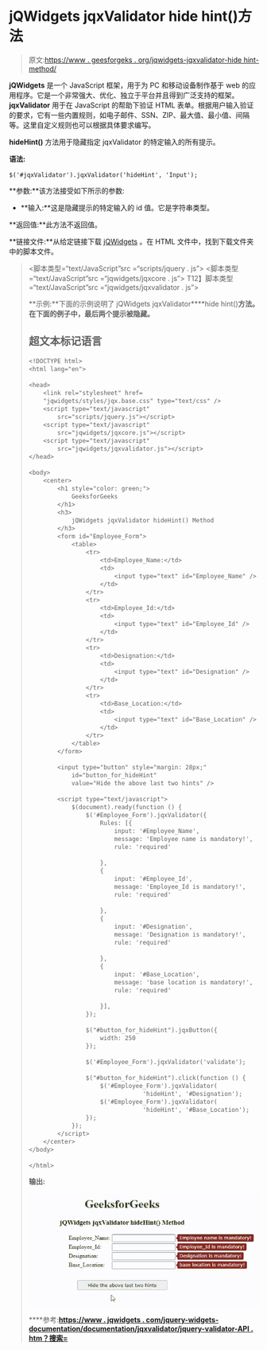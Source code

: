 # jQWidgets jqxValidator hide hint()方法

> 原文:[https://www . geesforgeks . org/jqwidgets-jqxvalidator-hide hint-method/](https://www.geeksforgeeks.org/jqwidgets-jqxvalidator-hidehint-method/)

**jQWidgets** 是一个 JavaScript 框架，用于为 PC 和移动设备制作基于 web 的应用程序。它是一个非常强大、优化、独立于平台并且得到广泛支持的框架。 **jqxValidator** 用于在 JavaScript 的帮助下验证 HTML 表单。根据用户输入验证的要求，它有一些内置规则，如电子邮件、SSN、ZIP、最大值、最小值、间隔等。这里自定义规则也可以根据具体要求编写。

**hideHint()** 方法用于隐藏指定 jqxValidator 的特定输入的所有提示。

**语法:**

```
$('#jqxValidator').jqxValidator('hideHint', 'Input');
```

**参数:**该方法接受如下所示的参数:

*   **输入:**这是隐藏提示的特定输入的 id 值。它是字符串类型。

**返回值:**此方法不返回值。

**链接文件:**从给定链接下载 [jQWidgets](https://www.jqwidgets.com/download/) 。在 HTML 文件中，找到下载文件夹中的脚本文件。

> <link rel="”stylesheet”" href="”jqwidgets/styles/jqx.base.css”" type="”text/css”">
> <脚本类型=“text/JavaScript”src =“scripts/jquery . js”></脚本>
> <脚本类型=“text/JavaScript”src =“jqwidgets/jqxcore . js”></脚本>
> T12】脚本类型=“text/JavaScript”src =“jqwidgets/jqxvalidator . js”></脚本

**示例:**下面的示例说明了 jQWidgets jqxValidator****hide hint()**方法。在下面的例子中，最后两个提示被隐藏。**

## **超文本标记语言**

```
<!DOCTYPE html>
<html lang="en">

<head>
    <link rel="stylesheet" href=
    "jqwidgets/styles/jqx.base.css" type="text/css" />
    <script type="text/javascript" 
        src="scripts/jquery.js"></script>
    <script type="text/javascript" 
        src="jqwidgets/jqxcore.js"></script>
    <script type="text/javascript" 
        src="jqwidgets/jqxvalidator.js"></script>
</head>

<body>
    <center>
        <h1 style="color: green;">
            GeeksforGeeks
        </h1>
        <h3>
            jQWidgets jqxValidator hideHint() Method
        </h3>
        <form id="Employee_Form">
            <table>
                <tr>
                    <td>Employee_Name:</td>
                    <td>
                        <input type="text" id="Employee_Name" />
                    </td>
                </tr>
                <tr>
                    <td>Employee_Id:</td>
                    <td>
                        <input type="text" id="Employee_Id" />
                    </td>
                </tr>
                <tr>
                    <td>Designation:</td>
                    <td>
                        <input type="text" id="Designation" />
                    </td>
                </tr>
                <tr>
                    <td>Base_Location:</td>
                    <td>
                        <input type="text" id="Base_Location" />
                    </td>
                </tr>
            </table>
        </form>

        <input type="button" style="margin: 28px;" 
            id="button_for_hideHint" 
            value="Hide the above last two hints" />

        <script type="text/javascript">
            $(document).ready(function () {
                $('#Employee_Form').jqxValidator({
                    Rules: [{
                        input: '#Employee_Name',
                        message: 'Employee name is mandatory!',
                        rule: 'required'

                    },
                    {
                        input: '#Employee_Id',
                        message: 'Employee_Id is mandatory!',
                        rule: 'required'

                    },
                    {
                        input: '#Designation',
                        message: 'Designation is mandatory!',
                        rule: 'required'

                    },
                    {
                        input: '#Base_Location',
                        message: 'base location is mandatory!',
                        rule: 'required'

                    }],
                });

                $("#button_for_hideHint").jqxButton({
                    width: 250
                });

                $('#Employee_Form').jqxValidator('validate');

                $("#button_for_hideHint").click(function () {
                    $('#Employee_Form').jqxValidator(
                                'hideHint', '#Designation');
                    $('#Employee_Form').jqxValidator(
                                'hideHint', '#Base_Location');
                });
            });
        </script>
    </center>
</body>

</html>
```

****输出:****

**![](img/28cd71d2c8d9770d1f73f1a22af19e11.png)**

****参考:**[https://www . jqwidgets . com/jquery-widgets-documentation/documentation/jqxvalidator/jquery-validator-API . htm？搜索=](https://www.jqwidgets.com/jquery-widgets-documentation/documentation/jqxvalidator/jquery-validator-api.htm?search=)**